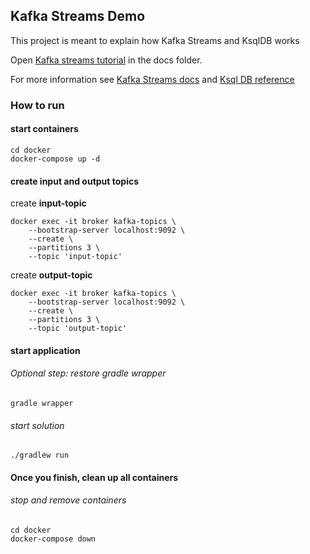 ## Kafka Streams Demo

This project is meant to explain how Kafka Streams and KsqlDB works

Open [Kafka streams tutorial] in the docs folder.

For more information see [Kafka Streams docs] and [Ksql DB reference] 


### How to run

#### start containers

```shell
cd docker
docker-compose up -d
```

#### create input and output topics
create **input-topic**
```shell
docker exec -it broker kafka-topics \
    --bootstrap-server localhost:9092 \
    --create \
    --partitions 3 \
    --topic 'input-topic'
```
create **output-topic**
```shell
docker exec -it broker kafka-topics \
    --bootstrap-server localhost:9092 \
    --create \
    --partitions 3 \
    --topic 'output-topic'
```
#### start application
###### Optional step: restore gradle wrapper
```shell
gradle wrapper
```
###### start solution
```shell
./gradlew run
```
#### Once you finish, clean up all containers 

###### stop and remove containers
```shell
cd docker
docker-compose down
```

[Kafka Streams docs]: https://kafka.apache.org/34/documentation/streams/
[Ksql DB reference]: https://docs.ksqldb.io/en/latest/reference/
[Kafka streams tutorial]: ./docs/kafka_streams_tutorial.md
